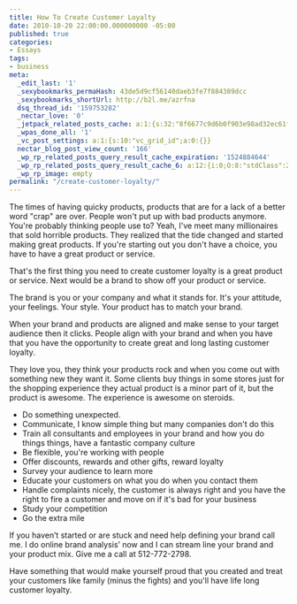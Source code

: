```yaml
---
title: How To Create Customer Loyalty
date: 2010-10-20 22:00:00.000000000 -05:00
published: true
categories:
- Essays
tags:
- business
meta:
  _edit_last: '1'
  _sexybookmarks_permaHash: 43de5d9cf56140daeb3fe7f884389dcc
  _sexybookmarks_shortUrl: http://b2l.me/azrfna
  dsq_thread_id: '159753282'
  _nectar_love: '0'
  _jetpack_related_posts_cache: a:1:{s:32:"8f6677c9d6b0f903e98ad32ec61f8deb";a:2:{s:7:"expires";i:1491431654;s:7:"payload";a:3:{i:0;a:1:{s:2:"id";i:3229;}i:1;a:1:{s:2:"id";i:3251;}i:2;a:1:{s:2:"id";i:1313;}}}}
  _wpas_done_all: '1'
  _vc_post_settings: a:1:{s:10:"vc_grid_id";a:0:{}}
  nectar_blog_post_view_count: '166'
  _wp_rp_related_posts_query_result_cache_expiration: '1524884644'
  _wp_rp_related_posts_query_result_cache_6: a:12:{i:0;O:8:"stdClass":2:{s:7:"post_id";s:4:"1142";s:5:"score";s:15:"68.398043674659";}i:1;O:8:"stdClass":2:{s:7:"post_id";s:4:"1436";s:5:"score";s:17:"66.32886281491139";}i:2;O:8:"stdClass":2:{s:7:"post_id";s:2:"39";s:5:"score";s:17:"62.49898923633559";}i:3;O:8:"stdClass":2:{s:7:"post_id";s:4:"1411";s:5:"score";s:18:"61.403521798371806";}i:4;O:8:"stdClass":2:{s:7:"post_id";s:4:"8086";s:5:"score";s:18:"53.246244449074986";}i:5;O:8:"stdClass":2:{s:7:"post_id";s:4:"7786";s:5:"score";s:18:"53.246244449074986";}i:6;O:8:"stdClass":2:{s:7:"post_id";s:4:"1387";s:5:"score";s:17:"51.01480893593289";}i:7;O:8:"stdClass":2:{s:7:"post_id";s:4:"1313";s:5:"score";s:17:"25.17957079741066";}i:8;O:8:"stdClass":2:{s:7:"post_id";s:4:"1187";s:5:"score";s:17:"24.53640354922007";}i:9;O:8:"stdClass":2:{s:7:"post_id";s:4:"3251";s:5:"score";s:16:"19.0877267613221";}i:10;O:8:"stdClass":2:{s:7:"post_id";s:4:"3234";s:5:"score";s:16:"19.0877267613221";}i:11;O:8:"stdClass":2:{s:7:"post_id";s:4:"1170";s:5:"score";s:18:"17.715369738946283";}}
  _wp_rp_image: empty
permalink: "/create-customer-loyalty/"
---
```

The times of having quicky products, products that are for a lack of a better word "crap" are over. People won't put up with bad products anymore. You're probably thinking people use to? Yeah, I've meet many millionaires that sold horrible products. They realized that the tide changed and started making great products. If you're starting out you don't have a choice, you have to have a great product or service.

That's the first thing you need to create customer loyalty is a great product or service. Next would be a brand to show off your product or service.

The brand is you or your company and what it stands for. It's your attitude, your feelings. Your style. Your product has to match your brand.

When your brand and products are aligned and make sense to your target audience then it clicks. People align with your brand and when you have that you have the opportunity to create great and long lasting customer loyalty.

They love you, they think your products rock and when you come out with something new they want it. Some clients buy things in some stores just for the shopping experience they actual product is a minor part of it, but the product is awesome. The experience is awesome on steroids.
<ul>
<li>Do something unexpected.</li>
<li>Communicate, I know simple thing but many companies don't do this</li>
<li>Train all consultants and employees in your brand and how you do things things, have a fantastic company culture</li>
<li>Be flexible, you're working with people</li>
<li>Offer discounts, rewards and other gifts, reward loyalty</li>
<li>Survey your audience to learn more</li>
<li>Educate your customers on what you do when you contact them</li>
<li>Handle complaints nicely, the customer is always right and you have the right to fire a customer and move on if it's bad for your business</li>
<li>Study your competition</li>
<li>Go the extra mile</li>
</ul>
<p>If you haven’t started or are stuck and need help defining your brand call me. I do online brand analysis’ now and I can stream line your brand and your product mix. Give me a call at 512-772-2798.

Have something that would make yourself proud that you created and treat your customers like family (minus the fights) and you'll have life long customer loyalty.
